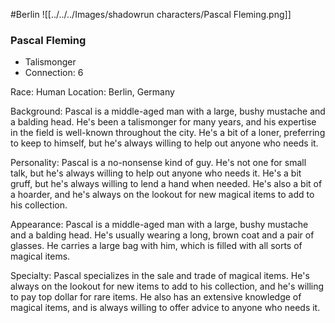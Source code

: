 #Berlin 
![[../../../Images/shadowrun characters/Pascal Fleming.png]]
### Pascal Fleming
- Talismonger
- Connection: 6

  
Race: Human 
Location: Berlin, Germany 

Background: Pascal is a middle-aged man with a large, bushy mustache and a balding head. He's been a talismonger for many years, and his expertise in the field is well-known throughout the city. He's a bit of a loner, preferring to keep to himself, but he's always willing to help out anyone who needs it. 

Personality: Pascal is a no-nonsense kind of guy. He's not one for small talk, but he's always willing to help out anyone who needs it. He's a bit gruff, but he's always willing to lend a hand when needed. He's also a bit of a hoarder, and he's always on the lookout for new magical items to add to his collection. 

Appearance: Pascal is a middle-aged man with a large, bushy mustache and a balding head. He's usually wearing a long, brown coat and a pair of glasses. He carries a large bag with him, which is filled with all sorts of magical items. 

Specialty: Pascal specializes in the sale and trade of magical items. He's always on the lookout for new items to add to his collection, and he's willing to pay top dollar for rare items. He also has an extensive knowledge of magical items, and is always willing to offer advice to anyone who needs it.